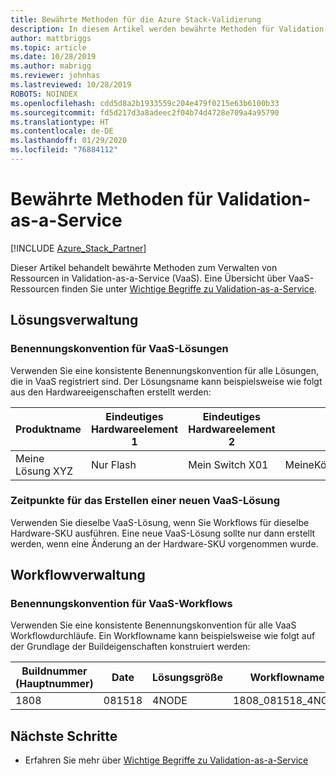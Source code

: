 ```yaml
---
title: Bewährte Methoden für die Azure Stack-Validierung
description: In diesem Artikel werden bewährte Methoden für Validation-as-a-Service behandelt.
author: mattbriggs
ms.topic: article
ms.date: 10/28/2019
ms.author: mabrigg
ms.reviewer: johnhas
ms.lastreviewed: 10/28/2019
ROBOTS: NOINDEX
ms.openlocfilehash: cdd5d8a2b1933559c204e479f0215e63b6100b33
ms.sourcegitcommit: fd5d217d3a8adeec2f04b74d4728e709a4a95790
ms.translationtype: HT
ms.contentlocale: de-DE
ms.lasthandoff: 01/29/2020
ms.locfileid: "76884112"
---
```

# <a name="best-practices-for-validation-as-a-service"></a>Bewährte Methoden für Validation-as-a-Service

[!INCLUDE [Azure_Stack_Partner](./includes/azure-stack-partner-appliesto.md)]

Dieser Artikel behandelt bewährte Methoden zum Verwalten von Ressourcen in Validation-as-a-Service (VaaS). Eine Übersicht über VaaS-Ressourcen finden Sie unter [Wichtige Begriffe zu Validation-as-a-Service](azure-stack-vaas-key-concepts.md).

## <a name="solution-management"></a>Lösungsverwaltung

### <a name="naming-convention-for-vaas-solutions"></a>Benennungskonvention für VaaS-Lösungen

Verwenden Sie eine konsistente Benennungskonvention für alle Lösungen, die in VaaS registriert sind. Der Lösungsname kann beispielsweise wie folgt aus den Hardwareeigenschaften erstellt werden:

|Produktname | Eindeutiges Hardwareelement 1 | Eindeutiges Hardwareelement 2 | Projektmappenname
|---|---|---|---|
Meine Lösung XYZ |  Nur Flash | Mein Switch X01 | MeineKösungXYZ_NurFlash_MeinSwitchX01

### <a name="when-to-create-a-new-vaas-solution"></a>Zeitpunkte für das Erstellen einer neuen VaaS-Lösung

Verwenden Sie dieselbe VaaS-Lösung, wenn Sie Workflows für dieselbe Hardware-SKU ausführen. Eine neue VaaS-Lösung sollte nur dann erstellt werden, wenn eine Änderung an der Hardware-SKU vorgenommen wurde.

## <a name="workflow-management"></a>Workflowverwaltung

### <a name="naming-convention-for-vaas-workflows"></a>Benennungskonvention für VaaS-Workflows

Verwenden Sie eine konsistente Benennungskonvention für alle VaaS Workflowdurchläufe. Ein Workflowname kann beispielsweise wie folgt auf der Grundlage der Buildeigenschaften konstruiert werden:

|Buildnummer (Hauptnummer) | Date | Lösungsgröße | Workflowname
|---|---|---| ---|
1808 | 081518 | 4NODE | 1808_081518_4NODE

## <a name="next-steps"></a>Nächste Schritte

- Erfahren Sie mehr über [Wichtige Begriffe zu Validation-as-a-Service](azure-stack-vaas-key-concepts.md)
